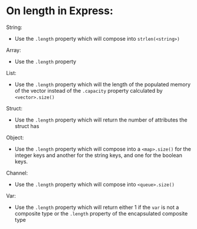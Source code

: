 # On length in Express:

String:
  - Use the `.length` property which will compose into `strlen(<string>)`

Array:
  - Use the `.length` property

List:
  - Use the `.length` property which will the length of the populated memory of the vector instead of the `.capacity` property calculated by `<vector>.size()`

Struct:
  - Use the `.length` property which will return the number of attributes the struct has

Object:
  - Use the `.length` property which will compose into a `<map>.size()` for the integer keys and another for the string keys, and one for the boolean keys.

Channel:
  - Use the `.length` property which will compose into `<queue>.size()`

Var:
  - Use the `.length` property which will return either 1 if the `var` is not a composite type or the `.length` property of the encapsulated composite type